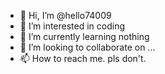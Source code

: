 - 👋 Hi, I’m @hello74009
- 👀 I’m interested in coding
- 🌱 I’m currently learning nothing
- 💞️ I’m looking to collaborate on ...
- 📫 How to reach me. pls don't.

<!---
hello74009/hello74009 is a ✨ special ✨ repository because its `README.md` (this file) appears on your GitHub profile.
You can click the Preview link to take a look at your changes.
--->
